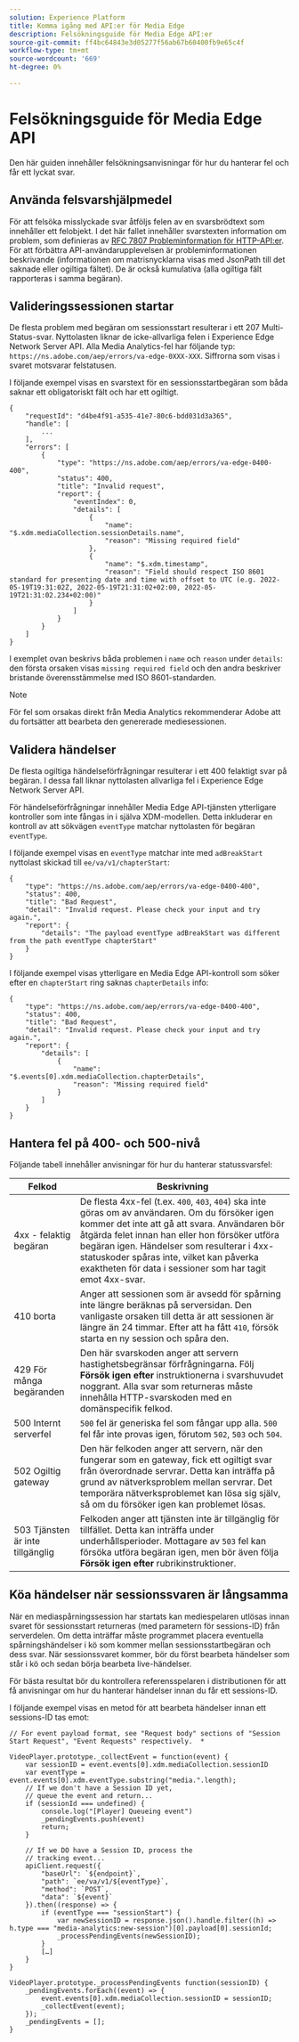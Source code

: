 ```yaml
---
solution: Experience Platform
title: Komma igång med API:er för Media Edge
description: Felsökningsguide för Media Edge API:er
source-git-commit: ff4bc64843e3d05277f56ab67b60400fb9e65c4f
workflow-type: tm+mt
source-wordcount: '669'
ht-degree: 0%

---
```



# Felsökningsguide för Media Edge API

Den här guiden innehåller felsökningsanvisningar för hur du hanterar fel och får ett lyckat svar.

## Använda felsvarshjälpmedel

För att felsöka misslyckade svar åtföljs felen av en svarsbrödtext som innehåller ett felobjekt. I det här fallet innehåller svarstexten information om problem, som definieras av [RFC 7807 Probleminformation för HTTP-API:er](https://datatracker.ietf.org/doc/html/rfc7807). För att förbättra API-användarupplevelsen är probleminformationen beskrivande (informationen om matrisnycklarna visas med JsonPath till det saknade eller ogiltiga fältet). De är också kumulativa (alla ogiltiga fält rapporteras i samma begäran).


## Valideringssessionen startar

De flesta problem med begäran om sessionsstart resulterar i ett 207 Multi-Status-svar.
Nyttolasten liknar de icke-allvarliga felen i Experience Edge Network Server API. Alla Media Analytics-fel har följande typ:  `https://ns.adobe.com/aep/errors/va-edge-0XXX-XXX`. Siffrorna som visas i svaret motsvarar felstatusen.

I följande exempel visas en svarstext för en sessionsstartbegäran som båda saknar ett obligatoriskt fält och har ett ogiltigt.

```
{
    "requestId": "d4be4f91-a535-41e7-80c6-bdd031d3a365",
    "handle": [
        ...
    ],
    "errors": [
        {
            "type": "https://ns.adobe.com/aep/errors/va-edge-0400-400",
            "status": 400,
            "title": "Invalid request",
            "report": {
                "eventIndex": 0,
                "details": [
                    {
                        "name": "$.xdm.mediaCollection.sessionDetails.name",
                        "reason": "Missing required field"
                    },
                    {
                        "name": "$.xdm.timestamp",
                        "reason": "Field should respect ISO 8601 standard for presenting date and time with offset to UTC (e.g. 2022-05-19T19:31:02Z, 2022-05-19T21:31:02+02:00, 2022-05-19T21:31:02.234+02:00)"
                    }
                ]
            }
        }
    ]
}
```

I exemplet ovan beskrivs båda problemen i `name` och `reason` under `details`: den första orsaken visas `missing required field` och den andra beskriver bristande överensstämmelse med ISO 8601-standarden.


>[!NOTE]
>
> För fel som orsakas direkt från Media Analytics rekommenderar Adobe att du fortsätter att bearbeta den genererade mediesessionen.

## Validera händelser

De flesta ogiltiga händelseförfrågningar resulterar i ett 400 felaktigt svar på begäran. I dessa fall liknar nyttolasten allvarliga fel i Experience Edge Network Server API.

För händelseförfrågningar innehåller Media Edge API-tjänsten ytterligare kontroller som inte fångas in i själva XDM-modellen. Detta inkluderar en kontroll av att sökvägen `eventType` matchar nyttolasten för begäran `eventType`.


I följande exempel visas en `eventType` matchar inte med `adBreakStart` nyttolast skickad till `ee/va/v1/chapterStart`:

```
{
    "type": "https://ns.adobe.com/aep/errors/va-edge-0400-400",
    "status": 400,
    "title": "Bad Request",
    "detail": "Invalid request. Please check your input and try again.",
    "report": {
        "details": "The payload eventType adBreakStart was different from the path eventType chapterStart"
    }
}
```

I följande exempel visas ytterligare en Media Edge API-kontroll som söker efter en `chapterStart` ring saknas `chapterDetails` info:

```
{
    "type": "https://ns.adobe.com/aep/errors/va-edge-0400-400",
    "status": 400,
    "title": "Bad Request",
    "detail": "Invalid request. Please check your input and try again.",
    "report": {
        "details": [
            {
                "name": "$.events[0].xdm.mediaCollection.chapterDetails",
                "reason": "Missing required field"
            }
        ]
    }
}
```

## Hantera fel på 400- och 500-nivå

Följande tabell innehåller anvisningar för hur du hanterar statussvarsfel:


| Felkod | Beskrivning |
| ---------- | --------- |
| 4xx - felaktig begäran | De flesta 4xx-fel (t.ex. `400`, `403`, `404`) ska inte göras om av användaren. Om du försöker igen kommer det inte att gå att svara. Användaren bör åtgärda felet innan han eller hon försöker utföra begäran igen. Händelser som resulterar i 4xx-statuskoder spåras inte, vilket kan påverka exaktheten för data i sessioner som har tagit emot 4xx-svar. |
| 410 borta | Anger att sessionen som är avsedd för spårning inte längre beräknas på serversidan. Den vanligaste orsaken till detta är att sessionen är längre än 24 timmar. Efter att ha fått `410`, försök starta en ny session och spåra den. |
| 429 För många begäranden | Den här svarskoden anger att servern hastighetsbegränsar förfrågningarna. Följ **Försök igen efter** instruktionerna i svarshuvudet noggrant. Alla svar som returneras måste innehålla HTTP-svarskoden med en domänspecifik felkod. |
| 500 Internt serverfel | `500` fel är generiska fel som fångar upp alla. `500` fel får inte provas igen, förutom `502`, `503` och `504`. |
| 502 Ogiltig gateway | Den här felkoden anger att servern, när den fungerar som en gateway, fick ett ogiltigt svar från överordnade servrar. Detta kan inträffa på grund av nätverksproblem mellan servrar. Det temporära nätverksproblemet kan lösa sig själv, så om du försöker igen kan problemet lösas. |
| 503 Tjänsten är inte tillgänglig | Felkoden anger att tjänsten inte är tillgänglig för tillfället. Detta kan inträffa under underhållsperioder. Mottagare av `503` fel kan försöka utföra begäran igen, men bör även följa **Försök igen efter** rubrikinstruktioner. |


## Köa händelser när sessionssvaren är långsamma

När en mediaspårningssession har startats kan mediespelaren utlösas innan svaret för sessionsstart returneras (med parametern för sessions-ID) från serverdelen. Om detta inträffar måste programmet placera eventuella spårningshändelser i kö som kommer mellan sessionsstartbegäran och dess svar. När sessionssvaret kommer, bör du först bearbeta händelser som står i kö och sedan börja bearbeta live-händelser.

För bästa resultat bör du kontrollera referensspelaren i distributionen för att få anvisningar om hur du hanterar händelser innan du får ett sessions-ID.

I följande exempel visas en metod för att bearbeta händelser innan ett sessions-ID tas emot:


```
// For event payload format, see "Request body" sections of "Session Start Request", "Event Requests" respectively.  *
 
VideoPlayer.prototype._collectEvent = function(event) {
    var sessionID = event.events[0].xdm.mediaCollection.sessionID
    var eventType = event.events[0].xdm.eventType.substring("media.".length);
    // If we don't have a Session ID yet,
    // queue the event and return...
    if (sessionId === undefined) {
        console.log("[Player] Queueing event")
        _pendingEvents.push(event)
        return;
    }
 
    // If we DO have a Session ID, process the
    // tracking event...
    apiClient.request({
        "baseUrl": `${endpoint}`,
        "path": `ee/va/v1/${eventType}`,
        "method": `POST`,
        "data": `${event}`
    }).then((response) => {
        if (eventType === "sessionStart") {
            var newSessionID = response.json().handle.filter((h) => h.type === "media-analytics:new-session")[0].payload[0].sessionId;
            _processPendingEvents(newSessionID);
        }
        […]
    }
}
 
VideoPlayer.prototype._processPendingEvents function(sessionID) {
    _pendingEvents.forEach((event) => {
        event.events[0].xdm.mediaCollection.sessionID = sessionID;
        _collectEvent(event);
    });
    _pendingEvents = [];
}
```


